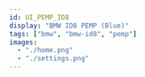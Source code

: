 ```yaml
---
id: UI_PEMP_ID8
display: "BMW ID8 PEMP (Blue)"
tags: ["bmw", "bmw-id8", "pemp"]
images:
  - "./home.png"
  - "./settings.png"
---
```

